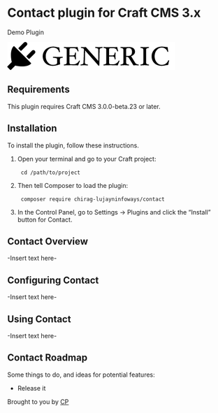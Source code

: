 # Contact plugin for Craft CMS 3.x

Demo Plugin

![Screenshot](resources/img/plugin-logo.png)

## Requirements

This plugin requires Craft CMS 3.0.0-beta.23 or later.

## Installation

To install the plugin, follow these instructions.

1. Open your terminal and go to your Craft project:

        cd /path/to/project

2. Then tell Composer to load the plugin:

        composer require chirag-lujayninfoways/contact

3. In the Control Panel, go to Settings → Plugins and click the “Install” button for Contact.

## Contact Overview

-Insert text here-

## Configuring Contact

-Insert text here-

## Using Contact

-Insert text here-

## Contact Roadmap

Some things to do, and ideas for potential features:

* Release it

Brought to you by [CP](https://lujayninfoways.com)
